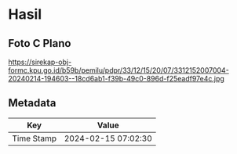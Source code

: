 # Hasil

## Foto C Plano

https://sirekap-obj-formc.kpu.go.id/b59b/pemilu/pdpr/33/12/15/20/07/3312152007004-20240214-194603--18cd6ab1-f39b-49c0-896d-f25eadf97e4c.jpg


## Metadata

| Key        | Value               |
| ---------- | ------------------- |
| Time Stamp | 2024-02-15 07:02:30 |



